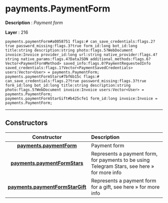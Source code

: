 # payments.PaymentForm

**Description** : *Payment form*

**Layer** : 216

```tl
payments.paymentForm#a0058751 flags:# can_save_credentials:flags.2?true password_missing:flags.3?true form_id:long bot_id:long title:string description:string photo:flags.5?WebDocument invoice:Invoice provider_id:long url:string native_provider:flags.4?string native_params:flags.4?DataJSON additional_methods:flags.6?Vector<PaymentFormMethod> saved_info:flags.0?PaymentRequestedInfo saved_credentials:flags.1?Vector<PaymentSavedCredentials> users:Vector<User> = payments.PaymentForm;
payments.paymentFormStars#7bf6b15c flags:# can_save_credentials:flags.2?true password_missing:flags.3?true form_id:long bot_id:long title:string description:string photo:flags.5?WebDocument invoice:Invoice users:Vector<User> = payments.PaymentForm;
payments.paymentFormStarGift#b425cfe1 form_id:long invoice:Invoice = payments.PaymentForm;
```

---

## Constructors

| Constructor | Description |
| :---: | :--- |
| [**payments.paymentForm**](constructor/payments.paymentForm) | Payment form |
| [**payments.paymentFormStars**](constructor/payments.paymentFormStars) | Represents a payment form, for payments to be using Telegram Stars, see here » for more info |
| [**payments.paymentFormStarGift**](constructor/payments.paymentFormStarGift) | Represents a payment form for a gift, see here » for more info |